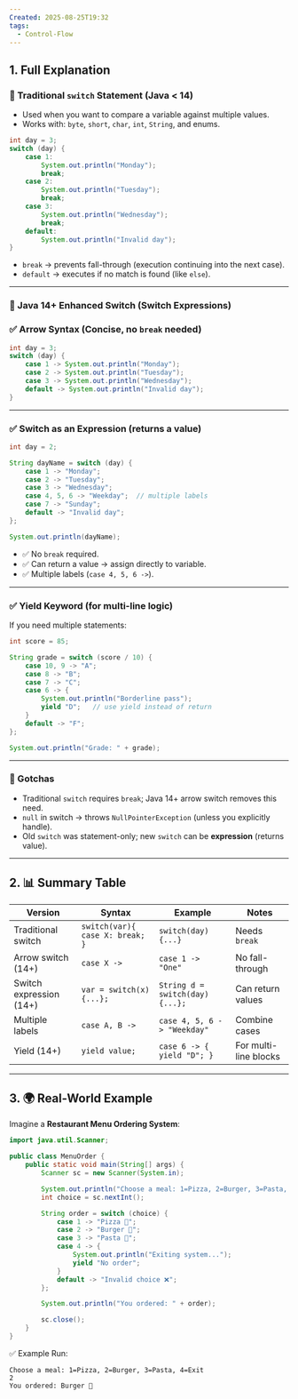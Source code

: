 ```yaml
---
Created: 2025-08-25T19:32
tags:
  - Control-Flow
---
```

## 1. Full Explanation

### 🔹 Traditional `switch` Statement (Java < 14)

- Used when you want to compare a variable against multiple values.
- Works with: `byte`, `short`, `char`, `int`, `String`, and enums.

```Java
int day = 3;
switch (day) {
    case 1:
        System.out.println("Monday");
        break;
    case 2:
        System.out.println("Tuesday");
        break;
    case 3:
        System.out.println("Wednesday");
        break;
    default:
        System.out.println("Invalid day");
}

```

- `break` → prevents fall-through (execution continuing into the next case).
- `default` → executes if no match is found (like `else`).

---

### 🔹 Java 14+ Enhanced Switch (Switch Expressions)

### ✅ Arrow Syntax (Concise, no `break` needed)

```Java
int day = 3;
switch (day) {
    case 1 -> System.out.println("Monday");
    case 2 -> System.out.println("Tuesday");
    case 3 -> System.out.println("Wednesday");
    default -> System.out.println("Invalid day");
}

```

---

### ✅ Switch as an Expression (returns a value)

```Java
int day = 2;

String dayName = switch (day) {
    case 1 -> "Monday";
    case 2 -> "Tuesday";
    case 3 -> "Wednesday";
    case 4, 5, 6 -> "Weekday";  // multiple labels
    case 7 -> "Sunday";
    default -> "Invalid day";
};

System.out.println(dayName);

```

- ✅ No `break` required.
- ✅ Can return a value → assign directly to variable.
- ✅ Multiple labels (`case 4, 5, 6 ->`).

---

### ✅ Yield Keyword (for multi-line logic)

If you need multiple statements:

```Java
int score = 85;

String grade = switch (score / 10) {
    case 10, 9 -> "A";
    case 8 -> "B";
    case 7 -> "C";
    case 6 -> {
        System.out.println("Borderline pass");
        yield "D";   // use yield instead of return
    }
    default -> "F";
};

System.out.println("Grade: " + grade);

```

---

### 🔹 Gotchas

- Traditional `switch` requires `break`; Java 14+ arrow switch removes this need.
- `null` in switch → throws `NullPointerException` (unless you explicitly handle).
- Old `switch` was statement-only; new `switch` can be **expression** (returns value).

---

## 2. 📊 Summary Table

|Version|Syntax|Example|Notes|
|---|---|---|---|
|Traditional switch|`switch(var){ case X: break; }`|`switch(day){...}`|Needs `break`|
|Arrow switch (14+)|`case X ->`|`case 1 -> "One"`|No fall-through|
|Switch expression (14+)|`var = switch(x){...};`|`String d = switch(day){...};`|Can return values|
|Multiple labels|`case A, B ->`|`case 4, 5, 6 -> "Weekday"`|Combine cases|
|Yield (14+)|`yield value;`|`case 6 -> { yield "D"; }`|For multi-line blocks|

---

## 3. 🌍 Real-World Example

Imagine a **Restaurant Menu Ordering System**:

```Java
import java.util.Scanner;

public class MenuOrder {
    public static void main(String[] args) {
        Scanner sc = new Scanner(System.in);

        System.out.println("Choose a meal: 1=Pizza, 2=Burger, 3=Pasta, 4=Exit");
        int choice = sc.nextInt();

        String order = switch (choice) {
            case 1 -> "Pizza 🍕";
            case 2 -> "Burger 🍔";
            case 3 -> "Pasta 🍝";
            case 4 -> {
                System.out.println("Exiting system...");
                yield "No order";
            }
            default -> "Invalid choice ❌";
        };

        System.out.println("You ordered: " + order);

        sc.close();
    }
}

```

✅ Example Run:

```Plain
Choose a meal: 1=Pizza, 2=Burger, 3=Pasta, 4=Exit
2
You ordered: Burger 🍔
```
